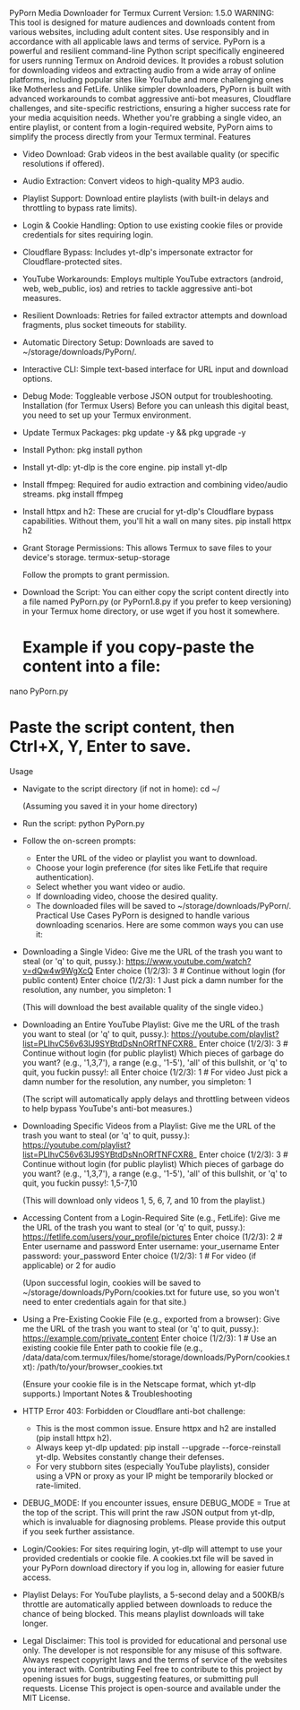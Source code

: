 PyPorn Media Downloader for Termux
Current Version: 1.5.0
WARNING: This tool is designed for mature audiences and downloads content from various websites, including adult content sites. Use responsibly and in accordance with all applicable laws and terms of service.
PyPorn is a powerful and resilient command-line Python script specifically engineered for users running Termux on Android devices. It provides a robust solution for downloading videos and extracting audio from a wide array of online platforms, including popular sites like YouTube and more challenging ones like Motherless and FetLife. Unlike simpler downloaders, PyPorn is built with advanced workarounds to combat aggressive anti-bot measures, Cloudflare challenges, and site-specific restrictions, ensuring a higher success rate for your media acquisition needs. Whether you're grabbing a single video, an entire playlist, or content from a login-required website, PyPorn aims to simplify the process directly from your Termux terminal.
Features
 * Video Download: Grab videos in the best available quality (or specific resolutions if offered).
 * Audio Extraction: Convert videos to high-quality MP3 audio.
 * Playlist Support: Download entire playlists (with built-in delays and throttling to bypass rate limits).
 * Login & Cookie Handling: Option to use existing cookie files or provide credentials for sites requiring login.
 * Cloudflare Bypass: Includes yt-dlp's impersonate extractor for Cloudflare-protected sites.
 * YouTube Workarounds: Employs multiple YouTube extractors (android, web, web_public, ios) and retries to tackle aggressive anti-bot measures.
 * Resilient Downloads: Retries for failed extractor attempts and download fragments, plus socket timeouts for stability.
 * Automatic Directory Setup: Downloads are saved to ~/storage/downloads/PyPorn/.
 * Interactive CLI: Simple text-based interface for URL input and download options.
 * Debug Mode: Toggleable verbose JSON output for troubleshooting.
Installation (for Termux Users)
Before you can unleash this digital beast, you need to set up your Termux environment.
 * Update Termux Packages:
   pkg update -y && pkg upgrade -y

 * Install Python:
   pkg install python

 * Install yt-dlp:
   yt-dlp is the core engine.
   pip install yt-dlp

 * Install ffmpeg:
   Required for audio extraction and combining video/audio streams.
   pkg install ffmpeg

 * Install httpx and h2:
   These are crucial for yt-dlp's Cloudflare bypass capabilities. Without them, you'll hit a wall on many sites.
   pip install httpx h2

 * Grant Storage Permissions:
   This allows Termux to save files to your device's storage.
   termux-setup-storage

   Follow the prompts to grant permission.
 * Download the Script:
   You can either copy the script content directly into a file named PyPorn.py (or PyPorn1.8.py if you prefer to keep versioning) in your Termux home directory, or use wget if you host it somewhere.
   # Example if you copy-paste the content into a file:
nano PyPorn.py
# Paste the script content, then Ctrl+X, Y, Enter to save.

Usage
 * Navigate to the script directory (if not in home):
   cd ~/

   (Assuming you saved it in your home directory)
 * Run the script:
   python PyPorn.py

 * Follow the on-screen prompts:
   * Enter the URL of the video or playlist you want to download.
   * Choose your login preference (for sites like FetLife that require authentication).
   * Select whether you want video or audio.
   * If downloading video, choose the desired quality.
   * The downloaded files will be saved to ~/storage/downloads/PyPorn/.
Practical Use Cases
PyPorn is designed to handle various downloading scenarios. Here are some common ways you can use it:
 * Downloading a Single Video:
   Give me the URL of the trash you want to steal (or 'q' to quit, pussy.): https://www.youtube.com/watch?v=dQw4w9WgXcQ
Enter choice (1/2/3): 3  # Continue without login (for public content)
Enter choice (1/2/3): 1
Just pick a damn number for the resolution, any number, you simpleton: 1

   (This will download the best available quality of the single video.)
 * Downloading an Entire YouTube Playlist:
   Give me the URL of the trash you want to steal (or 'q' to quit, pussy.): https://youtube.com/playlist?list=PLIhvC56v63IJ9SYBtdDsNnORfTNFCXR8_
Enter choice (1/2/3): 3  # Continue without login (for public playlist)
Which pieces of garbage do you want? (e.g., '1,3,7'), a range (e.g., '1-5'), 'all' of this bullshit, or 'q' to quit, you fuckin pussy!: all
Enter choice (1/2/3): 1  # For video
Just pick a damn number for the resolution, any number, you simpleton: 1

   (The script will automatically apply delays and throttling between videos to help bypass YouTube's anti-bot measures.)
 * Downloading Specific Videos from a Playlist:
   Give me the URL of the trash you want to steal (or 'q' to quit, pussy.): https://youtube.com/playlist?list=PLIhvC56v63IJ9SYBtdDsNnORfTNFCXR8_
Enter choice (1/2/3): 3  # Continue without login (for public playlist)
Which pieces of garbage do you want? (e.g., '1,3,7'), a range (e.g., '1-5'), 'all' of this bullshit, or 'q' to quit, you fuckin pussy!: 1,5-7,10

   (This will download only videos 1, 5, 6, 7, and 10 from the playlist.)
 * Accessing Content from a Login-Required Site (e.g., FetLife):
   Give me the URL of the trash you want to steal (or 'q' to quit, pussy.): https://fetlife.com/users/your_profile/pictures
Enter choice (1/2/3): 2  # Enter username and password
Enter username: your_username
Enter password: your_password
Enter choice (1/2/3): 1  # For video (if applicable) or 2 for audio

   (Upon successful login, cookies will be saved to ~/storage/downloads/PyPorn/cookies.txt for future use, so you won't need to enter credentials again for that site.)
 * Using a Pre-Existing Cookie File (e.g., exported from a browser):
   Give me the URL of the trash you want to steal (or 'q' to quit, pussy.): https://example.com/private_content
Enter choice (1/2/3): 1  # Use an existing cookie file
Enter path to cookie file (e.g., /data/data/com.termux/files/home/storage/downloads/PyPorn/cookies.txt): /path/to/your/browser_cookies.txt

   (Ensure your cookie file is in the Netscape format, which yt-dlp supports.)
Important Notes & Troubleshooting
 * HTTP Error 403: Forbidden or Cloudflare anti-bot challenge:
   * This is the most common issue. Ensure httpx and h2 are installed (pip install httpx h2).
   * Always keep yt-dlp updated: pip install --upgrade --force-reinstall yt-dlp. Websites constantly change their defenses.
   * For very stubborn sites (especially YouTube playlists), consider using a VPN or proxy as your IP might be temporarily blocked or rate-limited.
 * DEBUG_MODE: If you encounter issues, ensure DEBUG_MODE = True at the top of the script. This will print the raw JSON output from yt-dlp, which is invaluable for diagnosing problems. Please provide this output if you seek further assistance.
 * Login/Cookies: For sites requiring login, yt-dlp will attempt to use your provided credentials or cookie file. A cookies.txt file will be saved in your PyPorn download directory if you log in, allowing for easier future access.
 * Playlist Delays: For YouTube playlists, a 5-second delay and a 500KB/s throttle are automatically applied between downloads to reduce the chance of being blocked. This means playlist downloads will take longer.
 * Legal Disclaimer: This tool is provided for educational and personal use only. The developer is not responsible for any misuse of this software. Always respect copyright laws and the terms of service of the websites you interact with.
Contributing
Feel free to contribute to this project by opening issues for bugs, suggesting features, or submitting pull requests.
License
This project is open-source and available under the MIT License.

